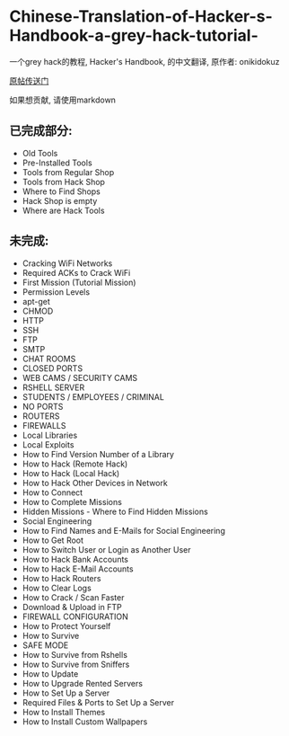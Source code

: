 # Chinese-Translation-of-Hacker-s-Handbook-a-grey-hack-tutorial-

一个grey hack的教程, Hacker's Handbook, 的中文翻译, 原作者: onikidokuz

[原帖传送门](https://steamcommunity.com/sharedfiles/filedetails/?id=1905138308)

如果想贡献, 请使用markdown

## 已完成部分:
- Old Tools
- Pre-Installed Tools
- Tools from Regular Shop
- Tools from Hack Shop
- Where to Find Shops
- Hack Shop is empty
- Where are Hack Tools

## 未完成:
- Cracking WiFi Networks
- Required ACKs to Crack WiFi
- First Mission (Tutorial Mission)
- Permission Levels
- apt-get
- CHMOD
- HTTP
- SSH
- FTP
- SMTP
- CHAT ROOMS
- CLOSED PORTS
- WEB CAMS / SECURITY CAMS
- RSHELL SERVER
- STUDENTS / EMPLOYEES / CRIMINAL
- NO PORTS
- ROUTERS
- FIREWALLS
- Local Libraries
- Local Exploits
- How to Find Version Number of a Library
- How to Hack (Remote Hack)
- How to Hack (Local Hack)
- How to Hack Other Devices in Network
- How to Connect
- How to Complete Missions
- Hidden Missions - Where to Find Hidden Missions
- Social Engineering
- How to Find Names and E-Mails for Social Engineering
- How to Get Root
- How to Switch User or Login as Another User
- How to Hack Bank Accounts
- How to Hack E-Mail Accounts
- How to Hack Routers
- How to Clear Logs
- How to Crack / Scan Faster
- Download & Upload in FTP
- FIREWALL CONFIGURATION
- How to Protect Yourself
- How to Survive
- SAFE MODE
- How to Survive from Rshells
- How to Survive from Sniffers
- How to Update
- How to Upgrade Rented Servers
- How to Set Up a Server
- Required Files & Ports to Set Up a Server
- How to Install Themes
- How to Install Custom Wallpapers